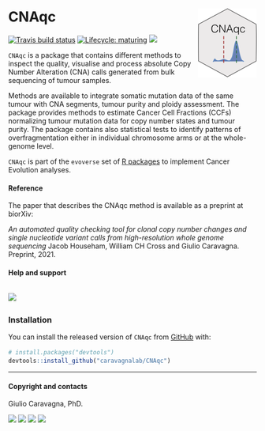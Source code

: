 
# CNAqc <img src='man/figures/logo.png' align="right" height="139" />

<!-- badges: start -->

[![Travis build
status](https://travis-ci.org/caravagn/CNAqc.svg?branch=master)](https://travis-ci.org/caravagn/CNAqc)
[![Lifecycle:
maturing](https://img.shields.io/badge/lifecycle-maturing-blue.svg)](https://www.tidyverse.org/lifecycle/#maturing)
[![](https://img.shields.io/badge/Part%20of-evoverse-blue.svg)](https://caravagn.github.io/evoverse)
<!-- badges: end -->

`CNAqc` is a package that contains different methods to inspect the
quality, visualise and process absolute Copy Number Alteration (CNA)
calls generated from bulk sequencing of tumour samples.

Methods are available to integrate somatic mutation data of the same
tumour with CNA segments, tumour purity and ploidy assessment. The
package provides methods to estimate Cancer Cell Fractions (CCFs)
normalizing tumour mutation data for copy number states and tumour
purity. The package contains also statistical tests to identify patterns
of overfragmentation either in individual chromosome arms or at the
whole-genome level.

`CNAqc` is part of the `evoverse` set of [R
packages](https://caravagn.github.io/evoverse) to implement Cancer
Evolution analyses.

#### Reference

The paper that describes the CNAqc method is available as a preprint at
biorXiv:

*An automated quality checking tool for clonal copy number changes and
single nucleotide variant calls from high-resolution whole genome
sequencing* Jacob Househam, William CH Cross and Giulio Caravagna.
Preprint, 2021.

#### Help and support

## [![](https://img.shields.io/badge/GitHub%20Pages-https://caravagnalab.github.io/CNAqc/-yellow.svg)](https://caravagnalab.github.io/CNAqc)

### Installation

You can install the released version of `CNAqc` from
[GitHub](https://github.com/) with:

``` r
# install.packages("devtools")
devtools::install_github("caravagnalab/CNAqc")
```

------------------------------------------------------------------------

#### Copyright and contacts

Giulio Caravagna, PhD.

[![](https://img.shields.io/badge/Email-gcaravagn@gmail.com-seagreen.svg)](mailto:gcaravagn@gmail.com)
[![](https://img.shields.io/badge/Github-caravagn-seagreen.svg)](https://github.com/caravagn)
[![](https://img.shields.io/badge/Twitter-@gcaravagna-steelblue.svg)](https://twitter.com/gcaravagna)
[![](https://img.shields.io/badge/Personal%20webpage-https://bit.ly/2kc9E6Y-red.svg)](https://sites.google.com/site/giuliocaravagna/)
